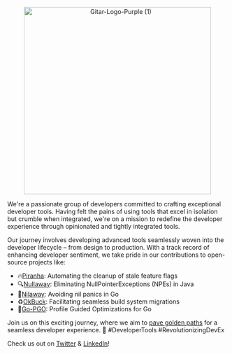 
<p align="center">
<img width="428" alt="Gitar-Logo-Purple (1)" src="https://github.com/gitarcode/.github/assets/156238817/1d2a343a-0e96-4242-9344-b52b91d64aa7">
</p>

We're a passionate group of developers committed to crafting exceptional developer tools. Having felt the pains of using tools that excel in isolation but crumble when integrated, we're on a mission to redefine the developer experience through opinionated and tightly integrated tools.

Our journey involves developing advanced tools seamlessly woven into the developer lifecycle – from design to production. With a track record of enhancing developer sentiment, we take pride in our contributions to open-source projects like:

* 🔥[Piranha](https://github.com/uber/piranha): Automating the cleanup of stale feature flags
* 🔍[Nullaway](https://github.com/uber/NullAway): Eliminating NullPointerExceptions (NPEs) in Java 
* 🔧[Nilaway](https://github.com/uber-go/nilaway): Avoiding nil panics in Go
* ♻️[OkBuck](https://github.com/uber/okbuck): Facilitating seamless build system migrations
* 🚀[Go-PGO](https://go.googlesource.com/proposal/+/master/design/55022-pgo-implementation.md): Profile Guided Optimizations for Go

Join us on this exciting journey, where we aim to [pave golden paths](https://tanzu.vmware.com/golden-paths) for a seamless developer experience. 🌟 #DeveloperTools #RevolutionizingDevEx

Check us out on [Twitter](https://twitter.com/gitarcode) & [LinkedIn](https://www.linkedin.com/company/gitar/)!
